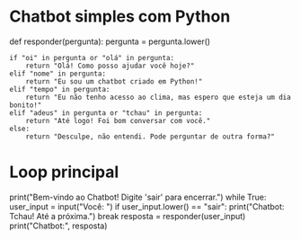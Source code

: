 # Chatbot simples com Python

def responder(pergunta):
    pergunta = pergunta.lower()
    
    if "oi" in pergunta or "olá" in pergunta:
        return "Olá! Como posso ajudar você hoje?"
    elif "nome" in pergunta:
        return "Eu sou um chatbot criado em Python!"
    elif "tempo" in pergunta:
        return "Eu não tenho acesso ao clima, mas espero que esteja um dia bonito!"
    elif "adeus" in pergunta or "tchau" in pergunta:
        return "Até logo! Foi bom conversar com você."
    else:
        return "Desculpe, não entendi. Pode perguntar de outra forma?"

# Loop principal
print("Bem-vindo ao Chatbot! Digite 'sair' para encerrar.")
while True:
    user_input = input("Você: ")
    if user_input.lower() == "sair":
        print("Chatbot: Tchau! Até a próxima.")
        break
    resposta = responder(user_input)
    print("Chatbot:", resposta)
